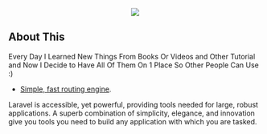 <p align="center"><img src="https://laravel.com/assets/img/components/logo-laravel.svg"></p>


## About This

Every Day I Learned New Things From Books Or Videos and Other Tutorial and Now I Decide to Have All Of Them On 1 Place So Other People Can Use :)

- [Simple, fast routing engine](https://laravel.com/docs/routing).


Laravel is accessible, yet powerful, providing tools needed for large, robust applications. A superb combination of simplicity, elegance, and innovation give you tools you need to build any application with which you are tasked.

